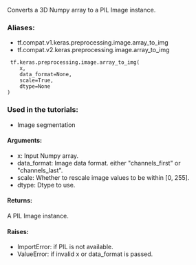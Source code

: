 Converts a 3D Numpy array to a PIL Image instance.
### Aliases:
- tf.compat.v1.keras.preprocessing.image.array_to_img
- tf.compat.v2.keras.preprocessing.image.array_to_img

```
 tf.keras.preprocessing.image.array_to_img(
    x,
    data_format=None,
    scale=True,
    dtype=None
)
```
### Used in the tutorials:
- Image segmentation
#### Arguments:
- x: Input Numpy array.
- data_format: Image data format. either "channels_first" or "channels_last".
- scale: Whether to rescale image values to be within [0, 255].
- dtype: Dtype to use.
#### Returns:
A PIL Image instance.
#### Raises:
- ImportError: if PIL is not available.
- ValueError: if invalid x or data_format is passed.

